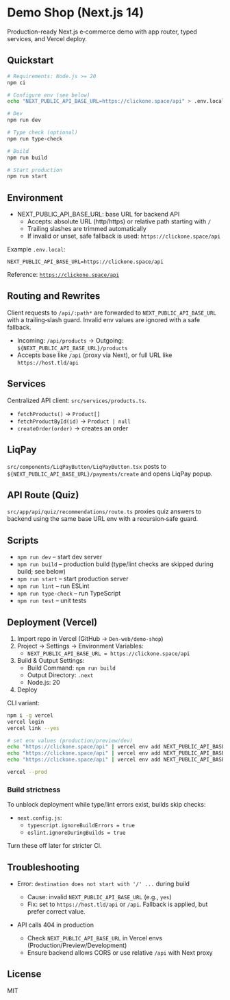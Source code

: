 # Demo Shop (Next.js 14)

Production-ready Next.js e‑commerce demo with app router, typed services, and Vercel deploy.

## Quickstart

```bash
# Requirements: Node.js >= 20
npm ci

# Configure env (see below)
echo "NEXT_PUBLIC_API_BASE_URL=https://clickone.space/api" > .env.local

# Dev
npm run dev

# Type check (optional)
npm run type-check

# Build
npm run build

# Start production
npm run start
```

## Environment

- NEXT_PUBLIC_API_BASE_URL: base URL for backend API
  - Accepts: absolute URL (http/https) or relative path starting with `/`
  - Trailing slashes are trimmed automatically
  - If invalid or unset, safe fallback is used: `https://clickone.space/api`

Example `.env.local`:

```dotenv
NEXT_PUBLIC_API_BASE_URL=https://clickone.space/api
```

Reference: [`https://clickone.space/api`](https://clickone.space/api)

## Routing and Rewrites

Client requests to `/api/:path*` are forwarded to `NEXT_PUBLIC_API_BASE_URL` with a trailing‑slash guard. Invalid env values are ignored with a safe fallback.

- Incoming: `/api/products` → Outgoing: `${NEXT_PUBLIC_API_BASE_URL}/products`
- Accepts base like `/api` (proxy via Next), or full URL like `https://host.tld/api`

## Services

Centralized API client: `src/services/products.ts`.

- `fetchProducts()` → `Product[]`
- `fetchProductById(id)` → `Product | null`
- `createOrder(order)` → creates an order

## LiqPay

`src/components/LiqPayButton/LiqPayButton.tsx` posts to `${NEXT_PUBLIC_API_BASE_URL}/payments/create` and opens LiqPay popup.

## API Route (Quiz)

`src/app/api/quiz/recommendations/route.ts` proxies quiz answers to backend using the same base URL env with a recursion‑safe guard.

## Scripts

- `npm run dev` – start dev server
- `npm run build` – production build (type/lint checks are skipped during build; see below)
- `npm run start` – start production server
- `npm run lint` – run ESLint
- `npm run type-check` – run TypeScript
- `npm run test` – unit tests

## Deployment (Vercel)

1. Import repo in Vercel (GitHub → `Den-web/demo-shop`)
2. Project → Settings → Environment Variables:
   - `NEXT_PUBLIC_API_BASE_URL = https://clickone.space/api`
3. Build & Output Settings:
   - Build Command: `npm run build`
   - Output Directory: `.next`
   - Node.js: 20
4. Deploy

CLI variant:

```bash
npm i -g vercel
vercel login
vercel link --yes

# set env values (production/preview/dev)
echo "https://clickone.space/api" | vercel env add NEXT_PUBLIC_API_BASE_URL production
echo "https://clickone.space/api" | vercel env add NEXT_PUBLIC_API_BASE_URL preview
echo "https://clickone.space/api" | vercel env add NEXT_PUBLIC_API_BASE_URL development

vercel --prod
```

### Build strictness

To unblock deployment while type/lint errors exist, builds skip checks:

- `next.config.js`:
  - `typescript.ignoreBuildErrors = true`
  - `eslint.ignoreDuringBuilds = true`

Turn these off later for stricter CI.

## Troubleshooting

- Error: `destination does not start with '/' ...` during build
  - Cause: invalid `NEXT_PUBLIC_API_BASE_URL` (e.g., `yes`)
  - Fix: set to `https://host.tld/api` or `/api`. Fallback is applied, but prefer correct value.

- API calls 404 in production
  - Check `NEXT_PUBLIC_API_BASE_URL` in Vercel envs (Production/Preview/Development)
  - Ensure backend allows CORS or use relative `/api` with Next proxy

## License

MIT

